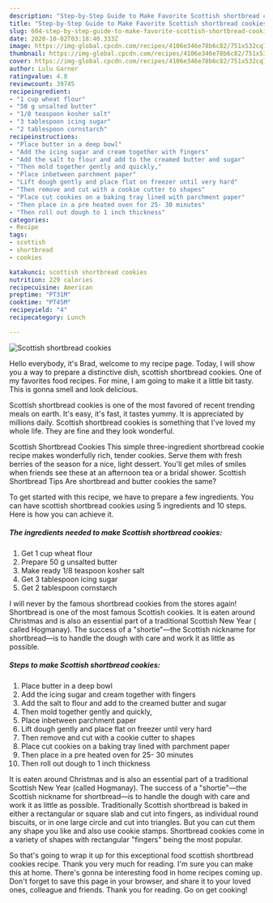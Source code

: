 ```yaml
---
description: "Step-by-Step Guide to Make Favorite Scottish shortbread cookies"
title: "Step-by-Step Guide to Make Favorite Scottish shortbread cookies"
slug: 604-step-by-step-guide-to-make-favorite-scottish-shortbread-cookies
date: 2020-10-02T03:18:40.333Z
image: https://img-global.cpcdn.com/recipes/4106e346e78b6c82/751x532cq70/scottish-shortbread-cookies-recipe-main-photo.jpg
thumbnail: https://img-global.cpcdn.com/recipes/4106e346e78b6c82/751x532cq70/scottish-shortbread-cookies-recipe-main-photo.jpg
cover: https://img-global.cpcdn.com/recipes/4106e346e78b6c82/751x532cq70/scottish-shortbread-cookies-recipe-main-photo.jpg
author: Lulu Garner
ratingvalue: 4.8
reviewcount: 39745
recipeingredient:
- "1 cup wheat flour"
- "50 g unsalted butter"
- "1/8 teaspoon kosher salt"
- "3 tablespoon icing sugar"
- "2 tablespoon cornstarch"
recipeinstructions:
- "Place butter in a deep bowl"
- "Add the icing sugar and cream together with fingers"
- "Add the salt to flour and add to the creamed butter and sugar"
- "Then mold together gently and quickly,"
- "Place inbetween parchment paper"
- "Lift dough gently and place flat on freezer until very hard"
- "Then remove and cut with a cookie cutter to shapes"
- "Place cut cookies on a baking tray lined with parchment paper"
- "Then place in a pre heated oven for 25- 30 minutes"
- "Then roll out dough to 1 inch thickness"
categories:
- Recipe
tags:
- scottish
- shortbread
- cookies

katakunci: scottish shortbread cookies 
nutrition: 229 calories
recipecuisine: American
preptime: "PT31M"
cooktime: "PT45M"
recipeyield: "4"
recipecategory: Lunch

---
```



![Scottish shortbread cookies](https://img-global.cpcdn.com/recipes/4106e346e78b6c82/751x532cq70/scottish-shortbread-cookies-recipe-main-photo.jpg)

Hello everybody, it's Brad, welcome to my recipe page. Today, I will show you a way to prepare a distinctive dish, scottish shortbread cookies. One of my favorites food recipes. For mine, I am going to make it a little bit tasty. This is gonna smell and look delicious.

Scottish shortbread cookies is one of the most favored of recent trending meals on earth. It's easy, it's fast, it tastes yummy. It is appreciated by millions daily. Scottish shortbread cookies is something that I've loved my whole life. They are fine and they look wonderful.

Scottish Shortbread Cookies This simple three-ingredient shortbread cookie recipe makes wonderfully rich, tender cookies. Serve them with fresh berries of the season for a nice, light dessert. You&#39;ll get miles of smiles when friends see these at an afternoon tea or a bridal shower. Scottish Shortbread Tips Are shortbread and butter cookies the same?


To get started with this recipe, we have to prepare a few ingredients. You can have scottish shortbread cookies using 5 ingredients and 10 steps. Here is how you can achieve it.

<!--inarticleads1-->

##### The ingredients needed to make Scottish shortbread cookies:

1. Get 1 cup wheat flour
1. Prepare 50 g unsalted butter
1. Make ready 1/8 teaspoon kosher salt
1. Get 3 tablespoon icing sugar
1. Get 2 tablespoon cornstarch


I will never by the famous shortbread cookies from the stores again! Shortbread is one of the most famous Scottish cookies. It is eaten around Christmas and is also an essential part of a traditional Scottish New Year (​called Hogmanay). The success of a &#34;shortie&#34;—the Scottish nickname for shortbread—is to handle the dough with care and work it as little as possible. 

<!--inarticleads2-->

##### Steps to make Scottish shortbread cookies:

1. Place butter in a deep bowl
1. Add the icing sugar and cream together with fingers
1. Add the salt to flour and add to the creamed butter and sugar
1. Then mold together gently and quickly,
1. Place inbetween parchment paper
1. Lift dough gently and place flat on freezer until very hard
1. Then remove and cut with a cookie cutter to shapes
1. Place cut cookies on a baking tray lined with parchment paper
1. Then place in a pre heated oven for 25- 30 minutes
1. Then roll out dough to 1 inch thickness


It is eaten around Christmas and is also an essential part of a traditional Scottish New Year (​called Hogmanay). The success of a &#34;shortie&#34;—the Scottish nickname for shortbread—is to handle the dough with care and work it as little as possible. Traditionally Scottish shortbread is baked in either a rectangular or square slab and cut into fingers, as individual round biscuits, or in one large circle and cut into triangles. But you can cut them any shape you like and also use cookie stamps. Shortbread cookies come in a variety of shapes with rectangular &#34;fingers&#34; being the most popular. 

So that's going to wrap it up for this exceptional food scottish shortbread cookies recipe. Thank you very much for reading. I'm sure you can make this at home. There's gonna be interesting food in home recipes coming up. Don't forget to save this page in your browser, and share it to your loved ones, colleague and friends. Thank you for reading. Go on get cooking!
